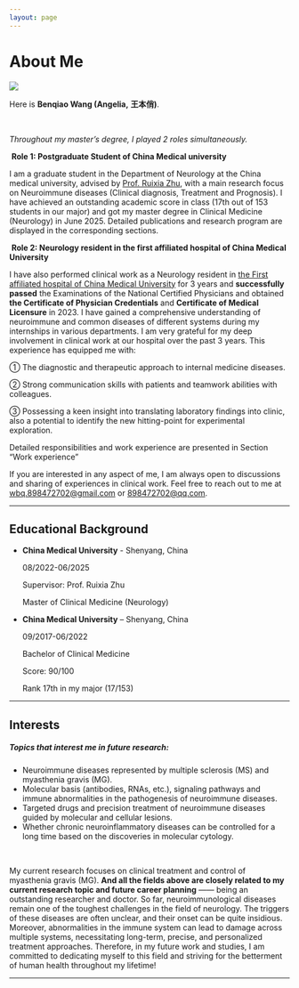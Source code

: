 ```yaml
---
layout: page
---
```


# About Me

<img src="https://dr-angelia.github.io/Benqiao Wang.jpg" class="floatpic"> 

<br>

Here is **Benqiao Wang (Angelia,** **王本俏)**.<br>

 <br>

*Throughout my master’s degree, I played 2 roles simultaneously.*<br>

​    **Role 1: Postgraduate Student of China Medical university** <br>

I am a graduate student in the Department of Neurology at the China medical university, advised by [Prof. Ruixia Zhu](https://orcid.org/0000-0002-2683-4674), with a main research focus on Neuroimmune diseases (Clinical diagnosis, Treatment and Prognosis). I have achieved an outstanding academic score in class (17th out of 153 students in our major) and got my master degree in Clinical Medicine (Neurology) in June 2025. Detailed publications and research program are displayed in the corresponding sections.<br>

​    **Role 2: Neurology resident in the first affiliated hospital of China Medical University**<br>

I have also performed clinical work as a Neurology resident in [the First affiliated hospital of China Medical University](https://www.cmu1h.com/home) for 3 years and **successfully passed** the Examinations of the National Certified Physicians and obtained **the Certificate of Physician Credentials** and **Certificate of Medical Licensure** in 2023. I have gained a comprehensive understanding of neuroimmune and common diseases of different systems during my internships in various departments. I am very grateful for my deep involvement in clinical work at our hospital over the past 3 years. This experience has equipped me with: 

① The diagnostic and therapeutic approach to internal medicine diseases.

② Strong communication skills with patients and teamwork abilities with colleagues.

③ Possessing a keen insight into translating laboratory findings into clinic, also a potential to identify the new hitting-point for experimental exploration.

Detailed responsibilities and work experience are presented in Section “Work experience”

If you are interested in any aspect of me, I am always open to discussions and sharing of experiences in clinical work. Feel free to reach out to me at wbq.898472702@gmail.com or 898472702@qq.com.

---

## Educational Background

- **China Medical University** - Shenyang, China 

  08/2022-06/2025

  Supervisor: Prof. Ruixia Zhu

  Master of Clinical Medicine (Neurology)

  

- **China Medical University** – Shenyang, China

  09/2017-06/2022

  Bachelor of Clinical Medicine

  Score: 90/100

  Rank 17th in my major (17/153)



---

## Interests

##### ***Topics that interest me in future research:***

- Neuroimmune diseases represented by multiple sclerosis (MS) and myasthenia gravis (MG).
- Molecular basis (antibodies, RNAs, etc.), signaling pathways and immune abnormalities in the pathogenesis of neuroimmune diseases.
- Targeted drugs and precision treatment of neuroimmune diseases guided by molecular and cellular lesions.
- Whether chronic neuroinflammatory diseases can be controlled for a long time based on the discoveries in molecular cytology.

<br>

My current research focuses on clinical treatment and control of myasthenia gravis (MG). **And all the fields above are closely related to my current research topic and future career planning** —— being an outstanding researcher and doctor. So far, neuroimmunological diseases remain one of the toughest challenges in the field of neurology. The triggers of these diseases are often unclear, and their onset can be quite insidious. Moreover, abnormalities in the immune system can lead to damage across multiple systems, necessitating long-term, precise, and personalized treatment approaches. Therefore, in my future work and studies, I am committed to dedicating myself to this field and striving for the betterment of human health throughout my lifetime!<br>

------

